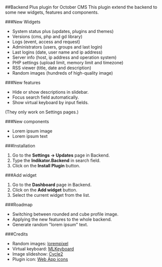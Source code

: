 ##Backend Plus plugin for October CMS
This plugin extend the backend to some new widgets, features and components.

###New Widgets
* System status plus (updates, plugins and themes)
* Versions (cms, php and gd library)
* Logs (event, access and request)
* Administrators (users, groups and last login)
* Last logins (date, user name and ip address)
* Server info (host, ip address and operation system)
* PHP settings (upload limit, memory limit and timezone)
* RSS viewer (title, date and description)
* Random images (hundreds of high-quality image)

###New features
* Hide or show descriptions in slidebar.
* Focus search field automatically.
* Show virtual keyboard by input fields.

(They only work on Settings pages.)

###New components
* Lorem ipsum image
* Lorem ipsum text

###Installation
1. Go to the __Settings -> Updates__ page in Backend.
1. Type the __Indikator.Backend__ in search field.
1. Click on the __Install Plugin__ button.

###Add widget
1. Go to the __Dashboard__ page in Backend.
1. Click on the __Add widget__ button.
1. Select the current widget from the list.

###Roadmap
* Switching between rounded and cube profile image.
* Applying the new features to the whole backend.
* Generate random "lorem ipsum" text.

###Credits
* Random images: [lorempixel](http://lorempixel.com)
* Virtual keyboard: [MLKeyboard](https://github.com/mBut/jquery.mlkeyboard)
* Image slideshow: [Cycle2](https://github.com/malsup/cycle2)
* Plugin icon: [Web App icons](http://icons8.com/web-app/new-icons/all)
